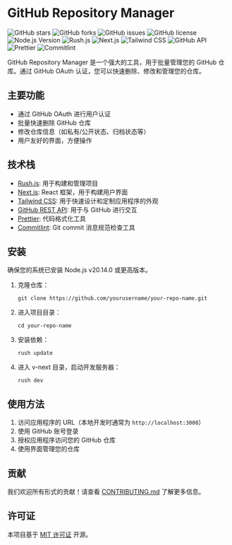 


# GitHub Repository Manager

![GitHub stars](https://img.shields.io/github/stars/yourusername/your-repo-name?style=social)
![GitHub forks](https://img.shields.io/github/forks/yourusername/your-repo-name?style=social)
![GitHub issues](https://img.shields.io/github/issues/yourusername/your-repo-name)
![GitHub license](https://img.shields.io/github/license/yourusername/your-repo-name)
![Node.js Version](https://img.shields.io/badge/node-v20.14.0-brightgreen)
![Rush.js](https://img.shields.io/badge/rushjs-✓-blue)
![Next.js](https://img.shields.io/badge/nextjs-✓-black)
![Tailwind CSS](https://img.shields.io/badge/tailwindcss-✓-38B2AC)
![GitHub API](https://img.shields.io/badge/github%20api-✓-181717)
![Prettier](https://img.shields.io/badge/prettier-✓-F7B93E)
![Commitlint](https://img.shields.io/badge/commitlint-✓-green)

GitHub Repository Manager 是一个强大的工具，用于批量管理您的 GitHub 仓库。通过 GitHub OAuth 认证，您可以快速删除、修改和管理您的仓库。

## 主要功能

- 通过 GitHub OAuth 进行用户认证
- 批量快速删除 GitHub 仓库
- 修改仓库信息（如私有/公开状态、归档状态等）
- 用户友好的界面，方便操作

## 技术栈

- [Rush.js](https://rushjs.io/): 用于构建和管理项目
- [Next.js](https://nextjs.org/): React 框架，用于构建用户界面
- [Tailwind CSS](https://tailwindcss.com/): 用于快速设计和定制应用程序的外观
- [GitHub REST API](https://docs.github.com/en/rest): 用于与 GitHub 进行交互
- [Prettier](https://prettier.io/): 代码格式化工具
- [Commitlint](https://commitlint.js.org/): Git commit 消息规范检查工具

## 安装

确保您的系统已安装 Node.js v20.14.0 或更高版本。

1. 克隆仓库：
   ```
   git clone https://github.com/yourusername/your-repo-name.git
   ```

2. 进入项目目录：
   ```
   cd your-repo-name
   ```

3. 安装依赖：
   ```
   rush update
   ```

4. 进入 v-next 目录，启动开发服务器：
   ```
   rush dev
   ```

## 使用方法

1. 访问应用程序的 URL（本地开发时通常为 `http://localhost:3000`）
2. 使用 GitHub 账号登录
3. 授权应用程序访问您的 GitHub 仓库
4. 使用界面管理您的仓库

## 贡献

我们欢迎所有形式的贡献！请查看 [CONTRIBUTING.md](CONTRIBUTING.md) 了解更多信息。

## 许可证

本项目基于 [MIT 许可证](LICENSE) 开源。

